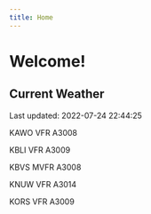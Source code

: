 ```yaml
---
title: Home
---
```

# Welcome!

## Current Weather

Last updated: 2022-07-24 22:44:25

KAWO VFR A3008

KBLI VFR A3009

KBVS MVFR A3008

KNUW VFR A3014

KORS VFR A3009


